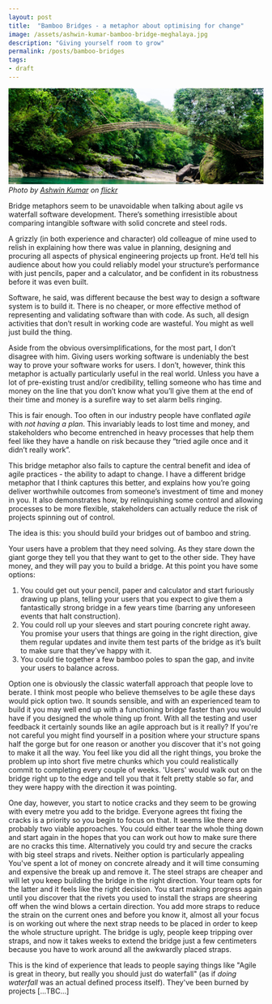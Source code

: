 ```yaml
---
layout: post
title:  "Bamboo Bridges - a metaphor about optimising for change"
image: /assets/ashwin-kumar-bamboo-bridge-meghalaya.jpg
description: "Giving yourself room to grow"
permalink: /posts/bamboo-bridges
tags:
- draft
---
```


![bamboo bridge](/assets/ashwin-kumar-bamboo-bridge-meghalaya.jpg)
*Photo by [Ashwin Kumar](https://www.flickr.com/people/34501870@N00) on [flickr][flickr]*

Bridge metaphors seem to be unavoidable when talking about agile vs waterfall software development. There’s something irresistible about comparing intangible software with solid concrete and steel rods.  

A grizzly (in both experience and character) old colleague of mine used to relish in explaining how there was value in planning, designing and procuring all aspects of physical engineering projects up front. He’d tell his audience about how you could reliably model your structure’s performance with just pencils, paper and a calculator, and be confident in its robustness before it was even built. 

Software, he said, was different because the best way to design a software system is to build it. There is no cheaper, or more effective method of representing and validating software than with code. As such, all design activities that don’t result in working code are wasteful. You might as well just build the thing.

Aside from the obvious oversimplifications, for the most part, I don’t disagree with him. Giving users working software is undeniably the best way to prove your software works for users. I don’t, however, think this metaphor is actually particularly useful in the real world. Unless you have a lot of pre-existing trust and/or credibility,  telling someone who has time and money on the line that you don’t know what you’ll give them at the end of their time and money is a surefire way to set alarm bells ringing. 

This is fair enough. Too often in our industry people have conflated _agile_ with _not having a plan_. This invariably leads to lost time and money,  and stakeholders who become entrenched in heavy processes that help them feel like they have a handle on risk because they “tried agile once and it didn’t really work”.

This bridge metaphor also fails to capture the central benefit and idea of agile practices - the ability to adapt to change. I have a different bridge metaphor that I think captures this better, and explains how you’re going deliver worthwhile outcomes from someone’s investment of time and money in you.  It also demonstrates how, by relinquishing some control and allowing processes to be more flexible, stakeholders can actually reduce the risk of projects spinning out of control. 

The idea is this: you should build your bridges out of bamboo and string. 

Your users have a problem that they need solving. As they stare down the giant gorge they tell you that they want to get to the other side. They have money, and they will pay you to build a bridge. At this point you have some options:

1. You could get out your pencil, paper and calculator and start furiously drawing up plans, telling your users that you expect to give them a fantastically strong bridge in a few years time (barring any unforeseen events that halt construction). 
2. You could roll up your sleeves and start pouring concrete right away. You promise your users that things are going in the right direction, give them regular updates and invite them test parts of the bridge as it’s built to make sure that they’ve happy with it.
3. You could tie together a few bamboo poles to span the gap, and invite your users to balance across. 

Option one is obviously the classic waterfall approach that people love to berate. I think most people who believe themselves to be agile these days would pick option two.  It sounds sensible, and with an experienced team to build it you may well end up with a functioning bridge faster than you would have if you designed the whole thing up front. With all the testing and user feedback it certainly sounds like an agile approach but is it really? If you're not careful you might find yourself in a position where your structure spans half the gorge but for one reason or another you discover that it's not going to make it all the way. You feel like you did all the right things, you broke the problem up into short five metre chunks which you could realistically commit to completing every couple of weeks. 'Users' would walk out on the bridge right up to the edge and tell you that it felt pretty stable so far, and they were happy with the direction it was pointing. 

One day, however, you start to notice cracks and they seem to be growing with every metre you add to the bridge. Everyone agrees tht fixing the cracks is a priority so you begin to focus on that. It seems like there are probably two viable approaches. You could either tear the whole thing down and start again in the hopes that you can work out how to make sure there are no cracks this time. Alternatively you could try and secure the cracks with big steel straps and rivets. Neither option is particularly appealing You've spent a lot of money on concrete already and it will time consuming and expensive the break up and remove it. The steel straps are cheaper and will let you keep building the bridge in the right direction. Your team opts for the latter and it feels like the right decision. You start making progress again until you discover that the rivets you used to install the straps are sheering off when the wind blows a certain direction. You add more straps to reduce the strain on the current ones and before you know it, almost all your focus is on working out where the next strap needs to be placed in order to keep the whole structure upright. The bridge is ugly, people keep tripping over straps, and now it takes weeks to extend the bridge just a few centimeters because you have to work around all the awkwardly placed straps. 

This is the kind of experience that leads to people saying things like "Agile is great in theory, but really you should just do waterfall" (as if _doing waterfall_ was an actual defined process itself). They've been burned by projects 
[...TBC...]


[flickr]: https://www.flickr.com/photos/34501870@N00/7159001781